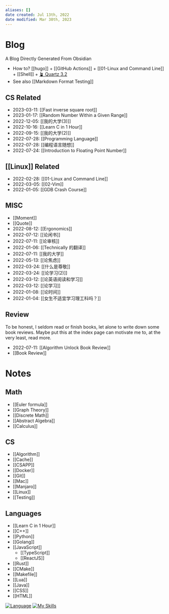 ```yaml
---
aliases: []
date created: Jul 13th, 2022
date modified: Mar 30th, 2023
---
```


# Blog
A Blog Directly Generated From Obsidian
- How to? [[hugo]] + [[GitHub Actions]] + [[01-Linux and Command Line]] + [[Shell]] + [🪴 Quartz 3.2](https://quartz.jzhao.xyz/)
- See also [[Markdown Format Testing]]

## CS Related
- 2023-03-11: [[Fast inverse square root]]
- 2023-01-17: [[Random Number Within a Given Range]]
- 2022-12-05: [[我的大学(3)]]
- 2022-10-16: [[Learn C in 1 Hour]]
- 2022-09-15: [[我的大学(2)]]
- 2022-07-28: [[Programming Language]]
- 2022-07-28: [[编程语言随想]]
- 2022-07-24: [[Introduction to Floating Point Number]]

## [[Linux]] Related
- 2022-02-28: [[01-Linux and Command Line]]
- 2022-03-05: [[02-Vim]]
- 2022-01-05: [[GDB Crash Course]]

## MISC
- [[Moment]]
- [[Quote]]
- 2022-08-12: [[Ergonomics]]
- 2022-07-12: [[论闲书]]
- 2022-07-11: [[论审核]]
- 2022-01-06: [[Technically 的翻译]]
- 2022-07-11: [[我的大学]]
- 2022-05-13: [[论焦虑]]
- 2022-03-24: [[什么是尊敬]]
- 2022-03-24: [[论学习(2)]]
- 2022-03-12: [[论英语阅读和学习]]
- 2022-03-12: [[论学习]]
- 2022-01-08: [[论时间]]
- 2022-01-04: [[女生不适宜学习理工科吗？]]

## Review
To be honest, I seldom read or finish books, let alone to write down some book reviews. Maybe put this at the index page can motivate me to, at the very least, read more.
- 2022-07-11: [[Algorithm Unlock Book Review]]
- [[Book Review]]

# Notes

## Math
- [[Euler formula]]
- [[Graph Theory]]
- [[Discrete Math]]
- [[Abstract Algebra]]
- [[Calculus]]

## CS
- [[Algorithm]]
- [[Cache]]
- [[CSAPP]]
- [[Docker]]
- [[Git]]
- [[Mac]]
- [[Manjaro]]
- [[Linux]]
- [[Testing]]

## Languages
- [[Learn C in 1 Hour]]
- [[C++]]
- [[Python]]
- [[Golang]]
- [[JavaScript]]
	- [[TypeScript]]
	- [[ReactJS]]
- [[Rust]]
- [[CMake]]
- [[Makefile]]
- [[Lua]]
- [[Java]]
- [[CSS]]
- [[HTML]]

[![Language](https://skillicons.dev/icons?i=js,html,css,ts,react,rust,c,cpp,go,python,lua,java,bash)](https://skillicons.dev)
[![My Skills](https://skillicons.dev/icons?i=docker,ansible,cloudflare,git,github,linux)](https://skillicons.dev)